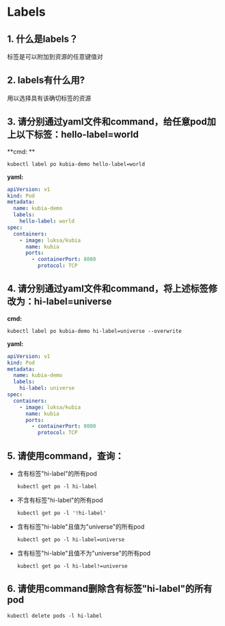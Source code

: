 # Labels

## 1. 什么是labels？

 标签是可以附加到资源的任意键值对

## 2. labels有什么用?

用以选择具有该确切标签的资源

## 3. 请分别通过yaml文件和command，给任意pod加上以下标签：hello-label=world

**cmd: **

```shell
kubectl label po kubia-demo hello-label=world
```

**yaml:**

```yaml
apiVersion: v1
kind: Pod
metadata:
  name: kubia-demo
  labels:
    hello-label: world
spec:
  containers:
    - image: luksa/kubia
      name: kubia
      ports:
        - containerPort: 8080
          protocol: TCP
```



## 4. 请分别通过yaml文件和command，将上述标签修改为：hi-label=universe

**cmd:**

```shell
kubectl label po kubia-demo hi-label=universe --overwrite
```

**yaml:**

```yaml
apiVersion: v1
kind: Pod
metadata:
  name: kubia-demo
  labels:
    hi-label: universe
spec:
  containers:
    - image: luksa/kubia
      name: kubia
      ports:
        - containerPort: 8080
          protocol: TCP
```



## 5. 请使用command，查询：

- 含有标签"hi-label"的所有pod

  ```shell
  kubectl get po -l hi-label
  ```

  

- 不含有标签"hi-label"的所有pod

  ```shell
  kubectl get po -l '!hi-label'
  ```

  

- 含有标签"hi-lable"且值为"universe"的所有pod

  ```shell
  kubectl get po -l hi-label=universe
  ```

  

- 含有标签"hi-lable"且值不为"universe"的所有pod

  ```shell
  kubectl get po -l hi-label!=universe
  ```

  

##  6. 请使用command删除含有标签"hi-label"的所有pod

```shell
kubectl delete pods -l hi-label 
```



